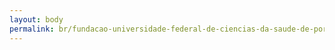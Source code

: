 ```yaml
---
layout: body
permalink: br/fundacao-universidade-federal-de-ciencias-da-saude-de-porto-alegre/
---
```


